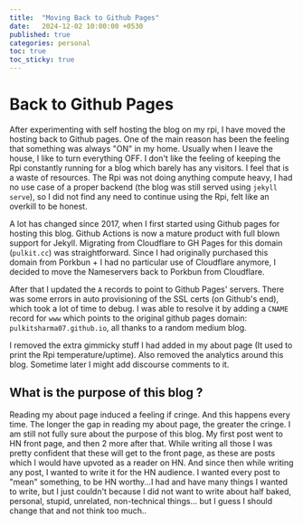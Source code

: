 ```yaml
---
title:  "Moving Back to Github Pages"
date:   2024-12-02 10:00:00 +0530
published: true
categories: personal
toc: true
toc_sticky: true
---
```


# Back to Github Pages

After experimenting with self hosting the blog on my rpi, I have moved the hosting back to Github pages.
One of the main reason has been the feeling that something was always "ON" in my home. Usually when I leave the house, I like to turn everything OFF. I don't like the feeling of keeping the Rpi constantly running for a blog which barely has any visitors. I feel that is a waste of resources.
The Rpi was not doing anything compute heavy, I had no use case of a proper backend (the blog was still served using `jekyll serve`), so I did not find any need to continue using the Rpi, felt like an overkill to be honest.

A lot has changed since 2017, when I first started using Github pages for hosting this blog. Github Actions is now a mature product with full blown support for Jekyll. Migrating from Cloudflare to GH Pages for this domain (`pulkit.cc`) was straightforward. Since I had originally purchased this domain from Porkbun + I had no particular use of Cloudflare anymore, I decided to move the Nameservers back to Porkbun from Cloudflare.

After that I updated the `A` records to point to Github Pages' servers. There was some errors in auto provisioning of the SSL certs (on Github's end), which took a lot of time to debug. I was able to resolve it by adding a `CNAME` record for `www` which points to the original github pages domain: `pulkitsharma07.github.io`, all thanks to a random medium blog.

I removed the extra gimmicky stuff I had added in my about page (It used to print the Rpi temperature/uptime). Also removed the analytics around this blog. Sometime later I might add discourse comments to it.

## What is the purpose of this blog ?

Reading my about page induced a feeling if cringe. And this happens every time. The longer the gap in reading my about page, the greater the cringe. I am still not fully sure about the purpose of this blog. My first post went to HN front page, and then 2 more after that. While writing all those I was pretty confident that these will get to the front page, as these are posts which I would have upvoted as a reader on HN.
And since then while writing any post, I wanted to write it for the HN audience. I wanted every post to "mean" something, to be HN worthy...I had and have many things I wanted to write, but I just couldn't because I did not want to write about half baked, personal, stupid, unrelated, non-technical things... but I guess I should change that and not think too much..